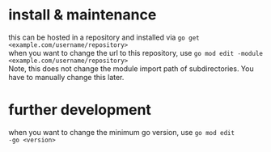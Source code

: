 # install & maintenance
this can be hosted in a repository and installed via <code>go get &lt;example.com/username/repository&gt;</code><br>
when you want to change the url to this repository, use <code>go mod edit -module &lt;example.com/username/repository&gt;</code><br>
Note, this does not change the module import path of subdirectories. You have to manually change this later.<br>

# further development
when you want to change the minimum go version, use <code>go mod edit -go &lt;version&gt;</code><br>
